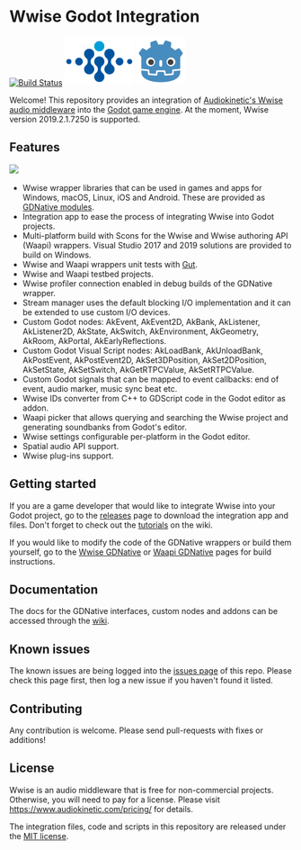 # Wwise Godot Integration
[![Build Status](https://travis-ci.com/alessandrofama/wwise-godot-integration.svg?token=BfcnymVgT84X7d4hjzaJ&branch=master)](https://travis-ci.com/alessandrofama/wwise-godot-integration)
[![Wwise logo](/wwise-logo.png)](https://www.audiokinetic.com/products/wwise/)
[![Godot Engine logo](/godot-logo.png)](https://godotengine.org)

Welcome! This repository provides an integration of [Audiokinetic's Wwise audio middleware](https://www.audiokinetic.com/products/wwise/) into the [Godot game engine](https://godotengine.org). At the moment, Wwise version 2019.2.1.7250 is supported.


## Features

[<img src="https://i.imgur.com/PrMMagV.png" width="50%">](https://www.youtube.com/watch?v=Y4boAPaK6BE) 

* Wwise wrapper libraries that can be used in games and apps for Windows, macOS, Linux, iOS and Android. These are provided as [GDNative modules](https://docs.godotengine.org/en/stable/tutorials/plugins/gdnative/index.html).
* Integration app to ease the process of integrating Wwise into Godot projects.
* Multi-platform build with Scons for the Wwise and Wwise authoring API (Waapi) wrappers. Visual Studio 2017 and 2019 solutions are provided to build on Windows.
* Wwise and Waapi wrappers unit tests with [Gut](https://github.com/bitwes/Gut).
* Wwise and Waapi testbed projects.
* Wwise profiler connection enabled in debug builds of the GDNative wrapper.
* Stream manager uses the default blocking I/O implementation and it can be extended to use custom I/O devices.
* Custom Godot nodes: AkEvent, AkEvent2D, AkBank, AkListener, AkListener2D, AkState, AkSwitch, AkEnvironment, AkGeometry, AkRoom, AkPortal, AkEarlyReflections.
* Custom Godot Visual Script nodes: AkLoadBank, AkUnloadBank, AkPostEvent, AkPostEvent2D, AkSet3DPosition, AkSet2DPosition, AkSetState, AkSetSwitch, AkGetRTPCValue, AkSetRTPCValue.
* Custom Godot signals that can be mapped to event callbacks: end of event, audio marker, music sync beat etc.
* Wwise IDs converter from C++ to GDScript code in the Godot editor as addon.
* Waapi picker that allows querying and searching the Wwise project and generating soundbanks from Godot's editor.
* Wwise settings configurable per-platform in the Godot editor.
* Spatial audio API support.
* Wwise plug-ins support.

## Getting started

If you are a game developer that would like to integrate Wwise into your Godot project, go to the [releases](https://github.com/alessandrofama/wwise-godot-integration/releases) page to download the integration app and files. Don't forget to check out the [tutorials](https://github.com/alessandrofama/wwise-godot-integration/wiki/Tutorials) on the wiki.

If you would like to modify the code of the GDNative wrappers or build them yourself, go to the [Wwise GDNative](https://github.com/alessandrofama/wwise-godot-integration/tree/master/wwise-gdnative) or [Waapi GDNative](https://github.com/alessandrofama/wwise-godot-integration/tree/master/waapi-gdnative) pages for build instructions.

## Documentation

The docs for the GDNative interfaces, custom nodes and addons can be accessed through the [wiki](https://github.com/alessandrofama/wwise-godot-integration/wiki).

## Known issues

The known issues are being logged into the [issues page](https://github.com/alessandrofama/wwise-godot-integration/issues) of this repo. Please check this page first, then log a new issue if you haven't found it listed.

## Contributing

Any contribution is welcome. Please send pull-requests with fixes or additions!

## License

Wwise is an audio middleware that is free for non-commercial projects. Otherwise, you will need to pay for a license. Please visit https://www.audiokinetic.com/pricing/ for details.

The integration files, code and scripts in this repository are released under the [MIT license](https://github.com/alessandrofama/wwise-godot-integration/blob/master/LICENSE).
